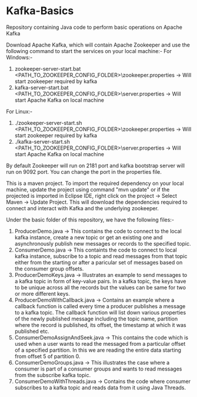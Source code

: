 # Kafka-Basics
Repository containing Java code to perform basic operations on Apache Kafka

Download Apache Kafka, which will contain Apache Zookeeper and use the following command to start the services on your local machine:- 
For Windows:- 
1. zookeeper-server-start.bat <PATH_TO_ZOOKEEPER_CONFIG_FOLDER>\zookeeper.properties -> Will start zookeeper required by kafka
2. kafka-server-start.bat <PATH_TO_ZOOKEEPER_CONFIG_FOLDER>\server.properties -> Will start Apache Kafka on local machine

For Linux:-
1. ./zookeeper-server-start.sh <PATH_TO_ZOOKEEPER_CONFIG_FOLDER>\zookeeper.properties -> Will start zookeeper required by kafka
2. ./kafka-server-start.sh <PATH_TO_ZOOKEEPER_CONFIG_FOLDER>\server.properties -> Will start Apache Kafka on local machine

By default Zookeeper will run on 2181 port and kafka bootstrap server will run on 9092 port. You can change the port in the properties file.

This is a maven project. To import the required dependency on your local machine, update the project using command "mvn update" or if the projected is imported in Eclipse IDE, right click on the project -> Select Maven -> Update Project. This will download the dependencies required to connect and interact with Kafka and the underlying zookeeper.

Under the basic folder of this repository, we have the following files:-
1. ProducerDemo.java -> This contains the code to connect to the local kafka instance, create a new topic or get an existing one and asynchronously publish new messages or records to the specified topic.
2. ConsumerDemo.java -> This containts the code to connect to local kafka instance, subscribe to a topic and read messages from that topic either from the starting or after a paricular set of messages based on the consumer group offsets.
3. ProducerDemoKeys.java -> Illustrates an example to send messages to a kafka topic in form of key-value pairs. In a kafka topic, the keys have to be unique across all the records but the values can be same for two or more different keys.
4. ProducerDemoWithCallback.java -> Contains an example where a callback function is called every time a producer publishes a message to a kafka topic. The callback function will list down various properties of the newly published message including the topic name, partition where the record is published, its offset, the timestamp at which it was published etc.
5. ConsumerDemoAssignAndSeek.java -> This contains the code which is used when a user wants to read the messaged from a particular offset of a specified partition. In this we are reading the entire data starting from offset 5 of partition 0.
6. ConsumerDemoGroups.java -> This illustrates the case where a consumer is part of a consumer groups and wants to read messages from the subscribe kafka topic.
7. ConsumerDemoWithThreads.java -> Contains the code where consumer subscribes to a kafka topic and reads data from it using Java Threads.
